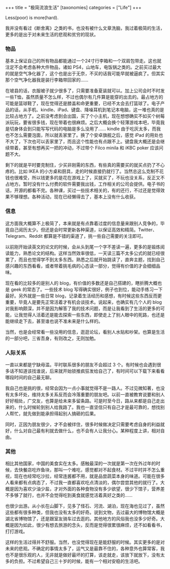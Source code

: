 +++
title = "极简流浪生活"
[taxonomies]
categories = ["Life"]
+++

Less(poor) is more(hard).

<!-- more -->

我并没有看过《断舍离》之类的书，也没有被什么文章洗脑，我过着极简的生活，更多的是出于对未来生活的悲观和贫穷的现状。

### 物品

基本上保证自己的所有物品都能通过一个24寸行李箱和一个双肩包带走。这也就注定不会考虑各种大件物品，诸如 PS4，山地车，电饭锅之类的。之前买过最大的就是空气净化器了，这个也是出于无奈，不买的话我可能早就被逼疯了。但其实那个空气净化器我是装行李箱带回家的……

在坡县的话，衣服被子就少很多了，只需要准备夏装就可以。加上公司会时不时发一些T恤，虽然质量不怎么样，不过也偶尔有几件算是能穿的出去的。最占地方的可能是篮球鞋了，现在觉得还是膝盖和命更重要，已经不太会去打篮球了。电子产品的话，从手机、kindle、iPad、键盘、降噪耳机到笔记本电脑，这一堆也真的是比较占地方了。之前没考虑到会出国，买了个小主机，现在想想确实不如买个树莓派玩玩，要省很多钱，现在带着也很麻烦。之后大概会换个轻薄游戏本吧，毕竟我是切身体会到只能写写代码的电脑是多么没用了…… kindle 由于吃灰太多，而我也不怎么需要泡面，所以就丢家里了。换了个安卓旗舰之后，感觉 iPad 的用处也不大了，下次也可以丢家里了，而且这个性能也有点跟不上。键盘我大概还是会继续带着，甚至有想再买一把的冲动，不过带个 Filco minila 和 iKBC poker 应该问题不大。

剩下的就是平时要克制住，少买非刚需的东西，有些真的需要买的就买点扔了不心疼的。比如 IKEA 的小方桌和厨具，走的时候直接扔就行了。当然总这么克制不花钱也很难受，所以钱更多的是花在游戏上了，买就买了，不玩也没关系，反正又不占地方。暂时没有什么付费的软件需要我出钱，工作相关的公司会提供。电子书的话，开源的都看不完。各种课，买过一些技术相关的，有的还行，不过还是觉得效果不够理想。各种活动，现在已经懒得去了，基本上没有什么收获。

### 信息

这方面我大概算不上极简了，本来就是有点靠着过度的信息量来跟别人竞争的，毕竟自己阅历太少。但还是会时常更新各种渠道，以保证高效和精简。Twitter、Telegram、Reddit 都算是不错的渠道了，挑一些自己需要的关注即可。

以前刚开始读英文的论文的时候，会从头到尾一个字不差读一遍，更多的是锻炼阅读能力，熟悉论文的结构。这样当然效率很低，一天读三篇不太多公式的就已经很累了，而且也觉得学不到太多东西。熟悉之后就开始跳读了，直奔主题，找到自己感兴趣的东西看看，或者带着挑毛病的心态读一部分，觉得有价值的才会细细品味。

现在看的比较多的是别人的 blog，有价值的多数还是自己搭建的，瞎折腾大概也是 geek 的常态了。一些技术 blog 写得确实很好，例子也到位，能动手练习一下最好。另外就是一些日常 blog，记录着生活经历和感想，有时候这些东西反而更重要，毕竟人是要先正常活着才有机会谈技术。说起来，也确实有几个人的 blog 对我影响颇深，并不是因为解答了我的技术问题，而是让我看到了生活的更多的可能，让我觉得人活着还是能去探索一些东西，即使走上了别人眼中的死路，也还是能继续走下去，甚至谁也说不准未来是什么样的。

当然，也是会经常看一些没用的信息，逛逛论坛，看别人水贴和吵架。也算是生活的一部分吧，三省吾身，有则改之，无则加勉。

### 人际关系

一直以来都是宁缺毋滥。平时联系很多的朋友不会超过 3 个。有时候也会遇到很多话不知道该找谁说，后来就开始锁推疯狂发给自己了，有时间可以下载下来看看哪段时间的自己最无聊。

我自己也是挑的很，经常会因为一点小事就觉得不是一路人。不过见微知著，也没有太多坏处，维持太多关系反而会冷落重要的朋友吧。以前一直被教育说要和别人好好相处，广交友，也算是给未来多留条路。可是时至今日，路从来都是自己走出来的，什么时候轮到别人给我路了。我也一直坚信只有自己才是最可靠的，想找别人帮忙，就先做到能承担得起别人搞砸的后果。

同时，正因为朋友很少，才不会被绊住，很多时候做决定只需要考虑自身的利益就好，什么对自己最有利就去做什么，也不会有人让我分心。某种程度上讲，相对自由。

### 其他

相比其他国家，中国的美食实在太多。感触最深的一次就是第一次在外过年的时候，去快餐店吃炸鱼块，那叫一个难吃，感觉都对不起食材。不过平时并不怎么重视，现在也经常吃沙拉，经常连酱都不用，就是品尝蔬菜本身的味道。可能在很多人看来都有点病态了，不过我一直都喜欢吃点清淡的，偶尔尝尝其他的就行了。大概是因为喜欢少油少盐，才对外面的各种食物没有多少欲望，很少下馆子，营养差不多够了就行，也并不会觉得吃到美食就感觉活着真好之类的……

也很少出游。从小长在山脚下，见多了怪石、河流、湖泊，现在海也见过了，虽然这些都有很多种类，但我也没有太多的好奇。说到文物，去过最大的博物馆大概是湖北省博物馆了，还是跟室友骑车过去逛的。其他地方的风俗我也没多少好奇。大概是因为如此，很少有想去旅游的念头，反而是觉得很累很麻烦，还不如看看书，打打游戏。

这样的生活过得并不舒服。当然，也没觉得现在是能舒服的时候。其实更多的是对未来的悲观。不确定的事情太多了，运气又是最靠不住的，各种意外也算常客，我也不是很乐观的人，无非就是做好最坏的打算，该走就走，该放下就放下，没有太多的负担。不过希望自己三十岁的时候，能有一个相对安稳的生活吧。
